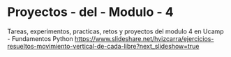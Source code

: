# Proyectos - del - Modulo - 4
Tareas, experimentos, practicas, retos y proyectos del modulo 4 en Ucamp - Fundamentos Python
https://www.slideshare.net/hvizcarra/ejercicios-resueltos-movimiento-vertical-de-cada-libre?next_slideshow=true
